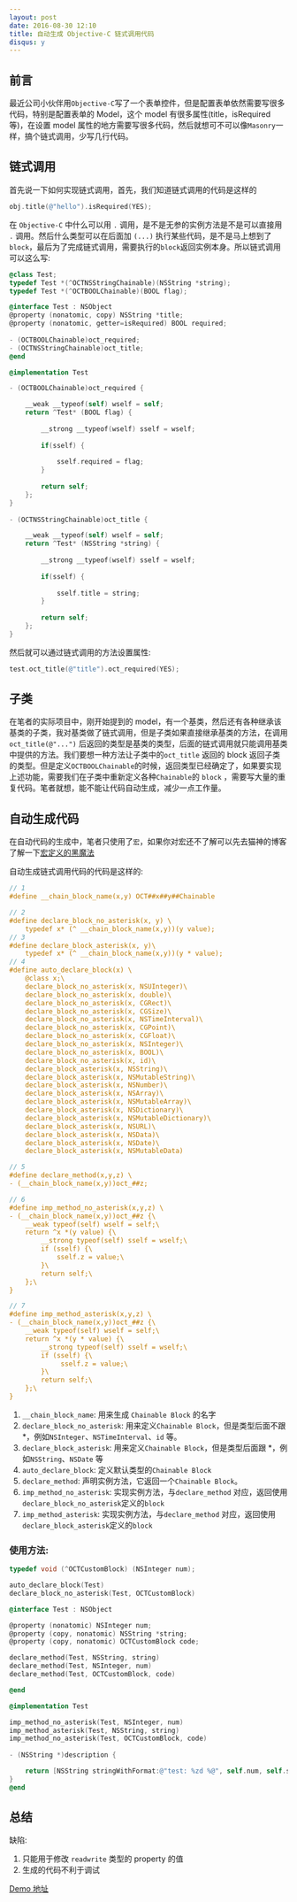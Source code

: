 ```yaml
---
layout: post
date: 2016-08-30 12:10
title: 自动生成 Objective-C 链式调用代码
disqus: y
---
```


## 前言

最近公司小伙伴用`Objective-C`写了一个表单控件，但是配置表单依然需要写很多代码，特别是配置表单的 Model，这个 model 有很多属性(title，isRequired 等)，在设置 model 属性的地方需要写很多代码，然后就想可不可以像`Masonry`一样，搞个链式调用，少写几行代码。

## 链式调用

首先说一下如何实现链式调用，首先，我们知道链式调用的代码是这样的

```objectivec
obj.title(@"hello").isRequired(YES);
```

在 `Objective-C` 中什么可以用 `.` 调用，是不是无参的实例方法是不是可以直接用 `.` 调用。然后什么类型可以在后面加 `(...)` 执行某些代码，是不是马上想到了`block`，最后为了完成链式调用，需要执行的`block`返回实例本身。所以链式调用可以这么写:

```objectivec
@class Test;
typedef Test *(^OCTNSStringChainable)(NSString *string);
typedef Test *(^OCTBOOLChainable)(BOOL flag);

@interface Test : NSObject
@property (nonatomic, copy) NSString *title;
@property (nonatomic, getter=isRequired) BOOL required;
    
- (OCTBOOLChainable)oct_required;
- (OCTNSStringChainable)oct_title;
@end

@implementation Test

- (OCTBOOLChainable)oct_required {

    __weak __typeof(self) wself = self;
    return ^Test* (BOOL flag) {
        
        __strong __typeof(wself) sself = wself;
        
        if(sself) {
        
            sself.required = flag;
        }
        
        return self;
    };
}
    
- (OCTNSStringChainable)oct_title {

    __weak __typeof(self) wself = self;
    return ^Test* (NSString *string) {
        
        __strong __typeof(wself) sself = wself;
        
        if(sself) {
            
            sself.title = string;
        }
        
        return self;
    };
}
```

然后就可以通过链式调用的方法设置属性:

```objectivec
test.oct_title(@"title").oct_required(YES);
```

## 子类

在笔者的实际项目中，刚开始提到的 model，有一个基类，然后还有各种继承该基类的子类，我对基类做了链式调用，但是子类如果直接继承基类的方法，在调用`oct_title(@"...")` 后返回的类型是基类的类型，后面的链式调用就只能调用基类中提供的方法。我们要想一种方法让子类中的`oct_title` 返回的 block 返回子类的类型。但是定义`OCTBOOLChainable`的时候，返回类型已经确定了，如果要实现上述功能，需要我们在子类中重新定义各种`Chainable`的 `block` ，需要写大量的重复代码。笔者就想，能不能让代码自动生成，减少一点工作量。

## 自动生成代码

在自动代码的生成中，笔者只使用了`宏`，如果你对宏还不了解可以先去猫神的博客了解一下[宏定义的黑魔法](https://onevcat.com/2014/01/black-magic-in-macro/)

自动生成链式调用代码的代码是这样的:

```objectivec
// 1
#define __chain_block_name(x,y) OCT##x##y##Chainable

// 2
#define declare_block_no_asterisk(x, y) \
    typedef x* (^ __chain_block_name(x,y))(y value);
// 3
#define declare_block_asterisk(x, y)\
    typedef x* (^ __chain_block_name(x,y))(y * value);
// 4
#define auto_declare_block(x) \
    @class x;\
    declare_block_no_asterisk(x, NSUInteger)\
    declare_block_no_asterisk(x, double)\
    declare_block_no_asterisk(x, CGRect)\
    declare_block_no_asterisk(x, CGSize)\
    declare_block_no_asterisk(x, NSTimeInterval)\
    declare_block_no_asterisk(x, CGPoint)\
    declare_block_no_asterisk(x, CGFloat)\
    declare_block_no_asterisk(x, NSInteger)\
    declare_block_no_asterisk(x, BOOL)\
    declare_block_no_asterisk(x, id)\
    declare_block_asterisk(x, NSString)\
    declare_block_asterisk(x, NSMutableString)\
    declare_block_asterisk(x, NSNumber)\
    declare_block_asterisk(x, NSArray)\
    declare_block_asterisk(x, NSMutableArray)\
    declare_block_asterisk(x, NSDictionary)\
    declare_block_asterisk(x, NSMutableDictionary)\
    declare_block_asterisk(x, NSURL)\
    declare_block_asterisk(x, NSData)\
    declare_block_asterisk(x, NSDate)\
    declare_block_asterisk(x, NSMutableData)

// 5
#define declare_method(x,y,z) \
- (__chain_block_name(x,y))oct_##z;

// 6
#define imp_method_no_asterisk(x,y,z) \
- (__chain_block_name(x,y))oct_##z {\
    __weak typeof(self) wself = self;\
    return ^x *(y value) {\
        __strong typeof(self) sself = wself;\
        if (sself) {\
            sself.z = value;\
        }\
        return self;\
    };\
}

// 7
#define imp_method_asterisk(x,y,z) \
- (__chain_block_name(x,y))oct_##z {\
    __weak typeof(self) wself = self;\
    return ^x *(y * value) {\
        __strong typeof(self) sself = wself;\
        if (sself) {\
             sself.z = value;\
        }\
        return self;\
    };\
}
```

1. `__chain_block_name`: 用来生成 `Chainable Block` 的名字
2. `declare_block_no_asterisk`: 用来定义`Chainable Block`，但是类型后面不跟 *，例如`NSInteger`、`NSTimeInterval`、`id` 等。
3. `declare_block_asterisk`: 用来定义`Chainable Block`，但是类型后面跟 *，例如`NSString`、`NSDate` 等
4. `auto_declare_block`: 定义默认类型的`Chainable Block`
5. `declare_method`:  声明实例方法，它返回一个`Chainable Block`。
6. `imp_method_no_asterisk`: 实现实例方法，与`declare_method` 对应，返回使用`declare_block_no_asterisk`定义的`block`
7. `imp_method_asterisk`: 实现实例方法，与`declare_method` 对应，返回使用`declare_block_asterisk`定义的`block`

### 使用方法:

```objectivec
typedef void (^OCTCustomBlock) (NSInteger num);

auto_declare_block(Test)
declare_block_no_asterisk(Test, OCTCustomBlock)

@interface Test : NSObject

@property (nonatomic) NSInteger num;
@property (copy, nonatomic) NSString *string;
@property (copy, nonatomic) OCTCustomBlock code;

declare_method(Test, NSString, string)
declare_method(Test, NSInteger, num)
declare_method(Test, OCTCustomBlock, code)

@end

@implementation Test

imp_method_no_asterisk(Test, NSInteger, num)
imp_method_asterisk(Test, NSString, string)
imp_method_no_asterisk(Test, OCTCustomBlock, code)
    
- (NSString *)description {

    return [NSString stringWithFormat:@"test: %zd %@", self.num, self.string];
}
@end
```

## 总结

缺陷:

1. 只能用于修改 `readwrite` 类型的 property 的值
2. 生成的代码不利于调试

[Demo 地址](https://github.com/octree/OCTMacro)



